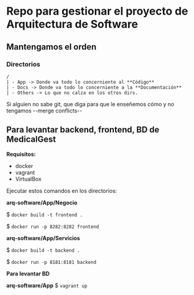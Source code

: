 # Repo para gestionar el proyecto de Arquitectura de Software

## Mantengamos el orden

### Directorios

    /
    | - App -> Donde va todo lo concerniente al **Código**
    | - Docs -> Donde va todo lo concerniente a la **Documentación**
    | - Others -> Lo que no calza en los otros dirs.


Si alguien no sabe git, que diga para que le enseñemos cómo y no tengamos
--merge conflicts--


Para levantar backend, frontend, BD de MedicalGest
--------------------------------------------------

**Requisitos:**
- docker
- vagrant
- VirtualBox

Ejecutar estos comandos en los directorios:

**arq-software/App/Negocio**

$ `docker build -t frontend .`

$ `docker run -p 8282:8282 frontend`

**arq-software/App/Servicios**

$ `docker build -t backend .`

$ `docker run -p 8181:8181 backend`

**Para levantar BD**

**arq-software/App**
$ `vagrant up`
